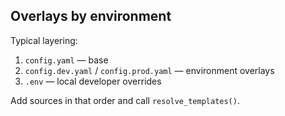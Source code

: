 ## Overlays by environment

Typical layering:

1) `config.yaml` — base
2) `config.dev.yaml` / `config.prod.yaml` — environment overlays
3) `.env` — local developer overrides

Add sources in that order and call `resolve_templates()`.


